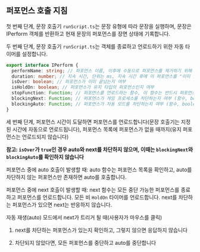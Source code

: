 ## 퍼포먼스 호출 지침

첫 번째 단계, 문장 호출기 `runScript.ts`는 문장 유형에 따라 문장을 실행하며, 문장은 IPerform 객체를 반환하고 현재 문장의 퍼포먼스를 장면 상태에 기록합니다.

두 번째 단계, 문장 호출기 `runScript.ts`는 객체를 종료하고 언로드하기 위한 자동 타이머를 설정합니다.

```typescript
export interface IPerform {
  performName: string; // 퍼포먼스 이름, 이후에 수동으로 퍼포먼스를 제거하기 위해 사용, 표시가 없다면 이는 지속 퍼포먼스가 아니며 랜덤 문자열을 부여받습니다.
  duration: number; // 지속 시간, 단위는 ms, 지속 시간 후에 이 퍼포먼스를 "이미 끝난" 상태로 강제 설정합니다.
  isOver: boolean; // 퍼포먼스가 이미 끝났는지 여부
  isHoldOn: boolean; // 퍼포먼스가 유지 타입의 퍼포먼스인지 여부
  stopFunction: Function; // 퍼포먼스를 언로드하는 함수, 이 함수는 반드시 퍼포먼스를 언로드할 필요는 없지만, 퍼포먼스가 끝날 때 기본적으로 호출됩니다.
  blockingNext: Function; // 퍼포먼스가 게임 프로세스를 차단하는지 여부 (함수, boolean 타입의 결과를 반환, 차단할지 여부를 판단)
  blockingAuto: Function; // 퍼포먼스가 자동 모드를 차단하는지 여부 (함수, boolean 타입의 결과를 반환, 차단할지 여부를 판단)
}
```

세 번째 단계, 퍼포먼스 시간이 도달하면 퍼포먼스를 언로드합니다(문장 호출기는 지정된 시간에 자동으로 언로드됩니다), 퍼포먼스 목록에 퍼포먼스가 없을 때까지(유지 퍼포먼스는 언로드되지 않습니다)

**참고: `isOver`가 `true`인 경우 auto와 next를 차단하지 않으며, 이때는 `blockingNext`와 `blockingAuto`를 확인하지 않습니다**

퍼포먼스 중에 auto 호출이 발생할 때: auto 함수는 퍼포먼스 목록을 확인하고, auto를 차단하지 않는 퍼포먼스만 존재하면 auto를 호출합니다.

퍼포먼스 중에 next 호출이 발생할 때: next 함수는 모든 중단 가능한 퍼포먼스를 종료하고 퍼포먼스를 언로드합니다. 모든 비 `HoldOn` 타이머를 언로드합니다. next를 차단하는 퍼포먼스가 있으면 next는 반응하지 않습니다.

자동 재생(auto) 모드에서 next가 트리거 될 때(사용자가 마우스를 클릭)

1. next를 차단하는 퍼포먼스가 있는지 확인하고, 그렇지 않으면 응답하지 않습니다

2. 차단되지 않았다면, 모든 퍼포먼스를 중단하고 auto를 중단합니다
